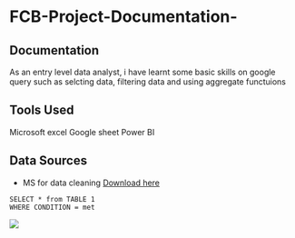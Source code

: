 # FCB-Project-Documentation-
## Documentation
As an entry level data analyst, i have learnt some basic skills on google query such as selcting data, filtering data and using aggregate functuions 
## Tools Used
Microsoft excel
Google sheet
Power BI
## Data Sources
- MS for data cleaning [Download here](https://kagghle.com)

~~~
SELECT * from TABLE 1
WHERE CONDITION = met
~~~
![](IMG_4407)
